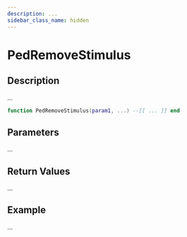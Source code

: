 ```yaml
---
description: ...
sidebar_class_name: hidden
---
```


# PedRemoveStimulus

## Description

...

```lua
function PedRemoveStimulus(param1, ...) --[[ ... ]] end
```

## Parameters

...

## Return Values

...

## Example

...

